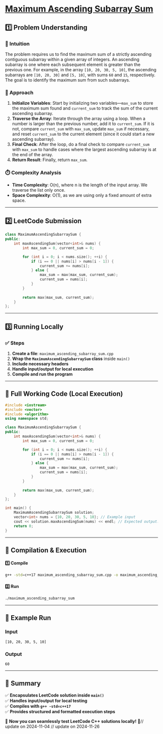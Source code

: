 # **[Maximum Ascending Subarray Sum](https://leetcode.com/problems/maximum-ascending-subarray-sum/description/)**  

## **1️⃣ Problem Understanding**  
### **📌 Intuition**  
The problem requires us to find the maximum sum of a strictly ascending contiguous subarray within a given array of integers. An ascending subarray is one where each subsequent element is greater than the previous one. For example, in the array `[10, 20, 30, 5, 10]`, the ascending subarrays are `[10, 20, 30]` and `[5, 10]`, with sums `60` and `15`, respectively. The goal is to identify the maximum sum from such subarrays.

### **🚀 Approach**  
1. **Initialize Variables**: Start by initializing two variables—`max_sum` to store the maximum sum found and `current_sum` to track the sum of the current ascending subarray.
2. **Traverse the Array**: Iterate through the array using a loop. When a number is larger than the previous number, add it to `current_sum`. If it is not, compare `current_sum` with `max_sum`, update `max_sum` if necessary, and reset `current_sum` to the current element (since it could start a new ascending subarray).
3. **Final Check**: After the loop, do a final check to compare `current_sum` with `max_sum` to handle cases where the largest ascending subarray is at the end of the array.
4. **Return Result**: Finally, return `max_sum`.

### **⏱️ Complexity Analysis**  
- **Time Complexity**: O(n), where n is the length of the input array. We traverse the list only once.
- **Space Complexity**: O(1), as we are using only a fixed amount of extra space.

---  

## **2️⃣ LeetCode Submission**  
```cpp
class MaximumAscendingSubarraySum {
public:
    int maxAscendingSum(vector<int>& nums) {
        int max_sum = 0, current_sum = 0;

        for (int i = 0; i < nums.size(); ++i) {
            if (i == 0 || nums[i] > nums[i - 1]) {
                current_sum += nums[i];
            } else {
                max_sum = max(max_sum, current_sum);
                current_sum = nums[i];
            }
        }
        
        return max(max_sum, current_sum);
    }
};
```  

---  

## **3️⃣ Running Locally**  
### **✅ Steps**  
1. **Create a file**: `maximum_ascending_subarray_sum.cpp`  
2. **Wrap the `MaximumAscendingSubarraySum` class** inside `main()`  
3. **Include necessary headers**  
4. **Handle input/output for local execution**  
5. **Compile and run the program**  

---  

## **📝 Full Working Code (Local Execution)**  
```cpp
#include <iostream>
#include <vector>
#include <algorithm>
using namespace std;

class MaximumAscendingSubarraySum {
public:
    int maxAscendingSum(vector<int>& nums) {
        int max_sum = 0, current_sum = 0;

        for (int i = 0; i < nums.size(); ++i) {
            if (i == 0 || nums[i] > nums[i - 1]) {
                current_sum += nums[i];
            } else {
                max_sum = max(max_sum, current_sum);
                current_sum = nums[i];
            }
        }
        
        return max(max_sum, current_sum);
    }
};

int main() {
    MaximumAscendingSubarraySum solution;
    vector<int> nums = {10, 20, 30, 5, 10}; // Example input
    cout << solution.maxAscendingSum(nums) << endl; // Expected output: 60
    return 0;
}
```  

---  

## **🔧 Compilation & Execution**  
#### **1️⃣ Compile**  
```bash
g++ -std=c++17 maximum_ascending_subarray_sum.cpp -o maximum_ascending_subarray_sum
```  

#### **2️⃣ Run**  
```bash
./maximum_ascending_subarray_sum
```  

---  

## **🎯 Example Run**  
### **Input**  
```
[10, 20, 30, 5, 10]
```  
### **Output**  
```
60
```  

---  

## **📌 Summary**  
✅ **Encapsulates LeetCode solution inside `main()`**  
✅ **Handles input/output for local testing**  
✅ **Compiles with `g++ -std=c++17`**  
✅ **Provides structured and formatted execution steps**  

🚀 **Now you can seamlessly test LeetCode C++ solutions locally!** 🚀// update on 2024-11-04
// update on 2024-11-26
